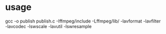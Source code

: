 # usage

gcc -o publish publish.c -Iffmpeg/include -Lffmpeg/lib/ -lavformat -lavfilter -lavcodec -lswscale -lavutil -lswresample

